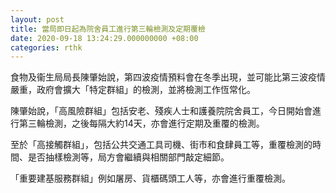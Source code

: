 ```yaml
---
layout: post
title: 當局即日起為院舍員工進行第三輪檢測及定期覆檢
date: 2020-09-18 13:24:29.000000000 +08:00
categories: rthk
---
```


食物及衞生局局長陳肇始說，第四波疫情預料會在冬季出現，並可能比第三波疫情嚴重，政府會擴大「特定群組」的檢測，並將檢測工作恆常化。

陳肇始說，「高風險群組」包括安老、殘疾人士和護養院院舍員工，今日開始會進行第三輪檢測，之後每隔大約14天，亦會進行定期及重覆的檢測。

至於「高接觸群組」，包括公共交通工具司機、街市和食肆員工等，重覆檢測的時間、是否抽樣檢測等，局方會繼續與相關部門敲定細節。

「重要建基服務群組」例如屠房、貨櫃碼頭工人等，亦會進行重覆檢測。
